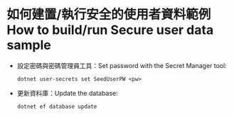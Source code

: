 # <a name="how-to-buildrun-secure-user-data-sample"></a><span data-ttu-id="eebaa-101">如何建置/執行安全的使用者資料範例</span><span class="sxs-lookup"><span data-stu-id="eebaa-101">How to build/run Secure user data sample</span></span>

* <span data-ttu-id="eebaa-102">設定密碼與密碼管理員工具：</span><span class="sxs-lookup"><span data-stu-id="eebaa-102">Set password with the Secret Manager tool:</span></span>

  `dotnet user-secrets set SeedUserPW <pw>`

* <span data-ttu-id="eebaa-103">更新資料庫：</span><span class="sxs-lookup"><span data-stu-id="eebaa-103">Update the database:</span></span>

    `dotnet ef database update`
